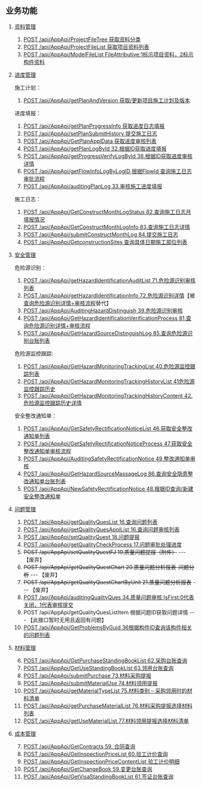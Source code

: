 ## 业务功能

1. [资料管理](DocumentMng/README.md)

   1. [POST /api/AppApi/ProjectFileTree  获取资料分类](DocumentMng/ProjectFileTree.md)
   2. [POST /api/AppApi/ProjectFileList 获取项目资料列表](DocumentMng/ProjectFileList.md)
   3. [POST /api/AppApi/ModelFileList FileAttributive:1标示项目资料，2标示构件资料](DocumentMng/ModelFileList.md)
2. [进度管理](Progress/README.md)

   施工计划：

     1. [POST /api/AppApi/getPlanAndVersion 获取/更新项目施工计划及版本](Progress/getPlanAndVersion.md)

   进度填报：

     1. [POST /api/AppApi/getPlanProgressInfo 获取进度日志填报](Progress/getPlanProgressInfo.md)
     2. [POST /api/AppApi/setPlanSubmitHistory 提交施工日志](Progress/setPlanSubmitHistory.md)
     3. [POST /api/AppApi/GetPlanApplData 获取进度审核列表](Progress/GetPlanApplData.md)
     4. [POST /api/AppApi/getPlanLogById 32.根据ID获取进度填报](Progress/getPlanLogById.md)
     5. [POST /api/AppApi/getProgressVerifyLogById 38.根据ID获取进度审核详情](Progress/getProgressVerifyLogById.md)
     6. [POST /api/AppApi/getFlowInfoLogByLogID 根据FlowId 查询施工日志审批流程](Progress/getFlowInfoLogByLogID.md)
     7. [POST /api/AppApi/auditingPlanLog 33.审核施工进度填报](Progress/auditingPlanLog.md)

   施工日志：

     1. [POST /api/AppApi/GetConstructMonthLogStatus 82.查询施工日志月填报情况](Progress/GetConstructMonthLogStatus.md)
     2. [POST /api/AppApi/GetConstructMonthLogInfo 83.查询施工日志详情](Progress/GetConstructMonthLogInfo.md)
     3. [POST /api/AppApi/submitConstructMonthLog 84.提交施工日志](Progress/submitConstructMonthLog.md)
     4. [POST /api/AppApi/GetconstructionSites 查询具体日期施工部位列表](Progress/GetconstructionSites.md)

3. [安全管理](SafeWork/README.md)

   危险源识别：

   1. [POST /api/AppApi/getHazardIdentificationAuditList 71.危险源识别审核列表](SafeWork/getHazardIdentificationAuditList.md)
   2. [POST /api/AppApi/getHazardIdentificationInfo 72.危险源识别详情](SafeWork/getHazardIdentificationInfo.md)【被[查询危险源识别详情+审核流程](SafeWork/GetHazardIdentificationVerificationProcess.md)替代】
   3. [POST /api/AppApi/AuditingHazardDistinguish 39.危险源识别审核](SafeWork/AuditingHazardDistinguish.md)
   4. [POST /api/AppApi/GetHazardIdentificationVerificationProcess 81.查询危险源识别详情+审核流程](SafeWork/GetHazardIdentificationVerificationProcess.md)
   5. [POST /api/AppApi/GetHazardSourceDistinguishLog 85.查询危险源识别台账列表](SafeWork/GetHazardSourceDistinguishLog.md)

   危险源监控跟踪:

   1. [POST /api/AppApi/GetHazardMonitoringTrackingList 40.危险源监控跟踪列表](SafeWork/GetHazardMonitoringTrackingList.md)
   2. [POST /api/AppApi/GetHazardMonitoringTrackingHistoryList 41危险源监控跟踪历史](SafeWork/GetHazardMonitoringTrackingHistoryList.md)
   3. [POST /api/AppApi/GetHazardMonitoringTrackingHistoryContent 42.危险源监控跟踪历史详情](SafeWork/GetHazardMonitoringTrackingHistoryContent.md)

   安全整改通知单：

   1. [POST /api/AppApi/GetSafetyRectificationNoticeList 46.获取安全整改通知单列表](SafeWork/GetSafetyRectificationNoticeList.md)
   2. [POST /api/AppApi/GetSafetyRectificationNoticeProcess 47.获取安全整改通知单审核流程](SafeWork/GetSafetyRectificationNoticeProcess.md)
   3. [POST /api/AppApi/AuditingSafetyRectificationNotice 49.整改通知单审核](SafeWork/AuditingSafetyRectificationNotice.md)
   4. [POST /api/AppApi/GetHazardSourceMassageLog 86.查询安全隐患整改通知单台账列表](SafeWork/GetHazardSourceMassageLog.md)
   5. [POST /api/AppApi/NewSafetyRectificationNotice 48.根据ID查询/新建安全整改通知单](SafeWork/NewSafetyRectificationNotice.md)

4. [问题管理](Problem/README.md)
   1. [POST /api/AppApi/getQualityQuesList 16.查询问题列表](Problem/getQualityQuesList.md)
   2. [POST /api/AppApi/getQualityQuesApplList 16.查询问题审核列表](Problem/getQualityQuesApplList.md)
   3. [POST /api/AppApi/setQualityQuest 18.问题提报](Problem/setQualityQuest.md)
   4. [POST /api/AppApi/getQualityCheckProcess 17.问题审批处理进度](Problem/getQualityCheckProcess.md)
   5. ~~POST /api/AppApi/setQualityQuestFJ 19.质量问题提报（附件）~~ --- 【废弃】
   6. ~~POST /api/AppApi/getQualityQuestChart 20.质量问题分析报表-问题分析~~ --- 【废弃】
   7. ~~POST /api/AppApi/getQualityQuestChartByUnit 21.质量问题分析报表~~ --- 【废弃】
   8. [POST /api/AppApi/auditingQualityQues 34.质量问题审核;IsFirst:0代表关闭，1代表审核提交](Problem/auditingQualityQues.md)
   9. POST /api/AppApi/getQualityQuesListItem  根据问题ID获取问题详情 --- 【此接口暂时无用且返回有问题】
   10. [POST /api/AppApi/GetProblemsByGuid 36根据构件ID查询该构件相关的问题列表](Problem/GetProblemsByGuid.md)
5. [材料管理](MaterialMng/README.md) 

   6. [POST /api/AppApi/GetPurchaseStandingBookList 62.采购台账查询](MaterialMng/GetPurchaseStandingBookList.md)
   2. [POST /api/AppApi/GetUseStandingBookList 63.领用台账查询](MaterialMng/GetUseStandingBookList.md)
   3. [POST /api/AppApi/submitPurchase 73.材料采购提报](MaterialMng/submitPurchase.md)
   4. [POST /api/AppApi/submitMaterialUse 74.材料领用提报](MaterialMng/submitMaterialUse.md)
   5. [POST /api/AppApi/getMaterialTypeList 75.材料类别 – 采购领用时的材料清单](MaterialMng/getMaterialTypeList.md)
   6. [POST /api/AppApi/getPurchaseMaterialList 76.材料采购提报选择材料列表](MaterialMng/getPurchaseMaterialList.md)
   7. [POST /api/AppApi/getUseMaterialList 77.材料领用提报选择材料清单](MaterialMng/getUseMaterialList.md)

6. [成本管理](CostMng/README.md)

   7. [POST /api/AppApi/GetContracts 59. 合同查询](CostMng/GetContracts.md)
   2. [POST /api/AppApi/GetInspectionPriceList 60.验工计价查询](CostMng/GetInspectionPriceList.md)
   3. [POST /api/AppApi/GetInspectionPriceContentList 验工计价明细](CostMng/GetInspectionPriceContentList.md)
   4. [POST /api/AppApi/GetChangeBook 59.变更台账查询](CostMng/GetChangeBook.md)
   5. [POST /api/AppApi/GetVisaStandingBookList 61.签证台账查询](CostMng/GetVisaStandingBookList.md)